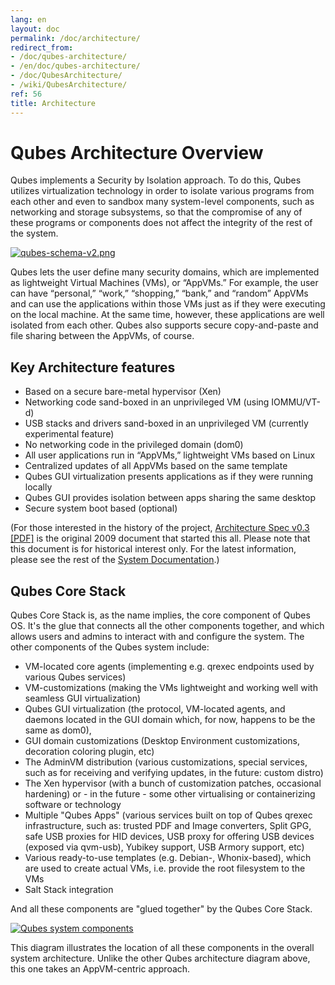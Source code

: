 ```yaml
---
lang: en
layout: doc
permalink: /doc/architecture/
redirect_from:
- /doc/qubes-architecture/
- /en/doc/qubes-architecture/
- /doc/QubesArchitecture/
- /wiki/QubesArchitecture/
ref: 56
title: Architecture
---
```


Qubes Architecture Overview
===========================

Qubes implements a Security by Isolation approach. To do this, Qubes utilizes virtualization technology in order to isolate various programs from each other and even to sandbox many system-level components, such as networking and storage subsystems, so that the compromise of any of these programs or components does not affect the integrity of the rest of the system.

[![qubes-schema-v2.png](/attachment/wiki/QubesArchitecture/qubes-schema-v2.png)](/attachment/wiki/QubesArchitecture/qubes-schema-v2.png)

Qubes lets the user define many security domains, which are implemented as lightweight Virtual Machines (VMs), or “AppVMs.” For example, the user can have “personal,” “work,” “shopping,” “bank,” and “random” AppVMs and can use the applications within those VMs just as if they were executing on the local machine. At the same time, however, these applications are well isolated from each other. Qubes also supports secure copy-and-paste and file sharing between the AppVMs, of course.

Key Architecture features
-------------------------

- Based on a secure bare-metal hypervisor (Xen)
- Networking code sand-boxed in an unprivileged VM (using IOMMU/VT-d)
- USB stacks and drivers sand-boxed in an unprivileged VM (currently experimental feature)
- No networking code in the privileged domain (dom0)
- All user applications run in “AppVMs,” lightweight VMs based on Linux
- Centralized updates of all AppVMs based on the same template
- Qubes GUI virtualization presents applications as if they were running locally
- Qubes GUI provides isolation between apps sharing the same desktop
- Secure system boot based (optional)

(For those interested in the history of the project, [Architecture Spec v0.3 [PDF]](/attachment/wiki/QubesArchitecture/arch-spec-0.3.pdf) is the original 2009 document that started this all.
Please note that this document is for historical interest only.
For the latest information, please see the rest of the [System Documentation](/doc/#system).)

Qubes Core Stack
----------------

Qubes Core Stack is, as the name implies, the core component of Qubes OS. It's
the glue that connects all the other components together, and which allows users
and admins to interact with and configure the system. The other components of
the Qubes system include:

- VM-located core agents (implementing e.g. qrexec endpoints used by various
  Qubes services)
- VM-customizations (making the VMs lightweight and working well with seamless
  GUI virtualization)
- Qubes GUI virtualization (the protocol, VM-located agents, and daemons
  located in the GUI domain which, for now, happens to be the same as dom0),
- GUI domain customizations (Desktop Environment customizations, decoration
  coloring plugin, etc)
- The AdminVM distribution (various customizations, special services, such as
  for receiving and verifying updates, in the future: custom distro)
- The Xen hypervisor (with a bunch of customization patches, occasional
  hardening) or - in the future - some other virtualising or containerizing
  software or technology
- Multiple "Qubes Apps" (various services built on top of Qubes qrexec
  infrastructure, such as: trusted PDF and Image converters, Split GPG, safe
  USB proxies for HID devices, USB proxy for offering USB devices (exposed via
  qvm-usb), Yubikey support, USB Armory support, etc)
- Various ready-to-use templates (e.g. Debian-, Whonix-based), which are used
  to create actual VMs, i.e. provide the root filesystem to the VMs
- Salt Stack integration

And all these components are "glued together" by the Qubes Core Stack.

[![Qubes system components](/attachment/wiki/QubesArchitecture/qubes-components.png)](/attachment/wiki/QubesArchitecture/qubes-components.png)

This diagram illustrates the location of all these components in the overall
system architecture. Unlike the other Qubes architecture diagram above, this one
takes an AppVM-centric approach.

